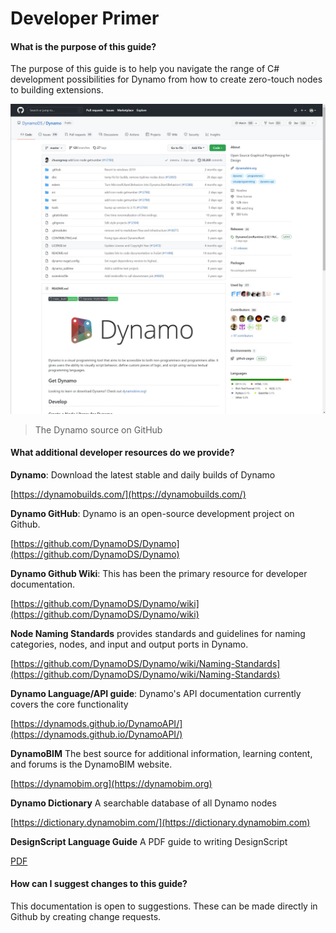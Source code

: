 # Developer Primer

#### What is the purpose of this guide? <a href="#what-is-the-purpose-of-this-guide" id="what-is-the-purpose-of-this-guide"></a>

The purpose of this guide is to help you navigate the range of C# development possibilities for Dynamo from how to create zero-touch nodes to building extensions.

![The Dynamo source on Github](images/dynamogithub.jpg)
> The Dynamo source on GitHub

#### What additional developer resources do we provide? <a href="#what-additional-online-resources-do-we-provide" id="what-additional-online-resources-do-we-provide"></a>

**Dynamo**: Download the latest stable and daily builds of Dynamo

[https://dynamobuilds.com/](https://dynamobuilds.com/)

**Dynamo GitHub**: Dynamo is an open-source development project on Github.

[https://github.com/DynamoDS/Dynamo](https://github.com/DynamoDS/Dynamo)

**Dynamo Github Wiki**: This has been the primary resource for developer documentation.

[https://github.com/DynamoDS/Dynamo/wiki](https://github.com/DynamoDS/Dynamo/wiki)

**Node Naming Standards** provides standards and guidelines for naming categories, nodes, and input and output ports in Dynamo.

[https://github.com/DynamoDS/Dynamo/wiki/Naming-Standards](https://github.com/DynamoDS/Dynamo/wiki/Naming-Standards)

**Dynamo Language/API guide**: Dynamo's API documentation currently covers the core functionality

[https://dynamods.github.io/DynamoAPI/](https://dynamods.github.io/DynamoAPI/)

**DynamoBIM** The best source for additional information, learning content, and forums is the DynamoBIM website.

[https://dynamobim.org](https://dynamobim.org)

**Dynamo Dictionary** A searchable database of all Dynamo nodes

[https://dictionary.dynamobim.com/](https://dictionary.dynamobim.com)

**DesignScript Language Guide** A PDF guide to writing DesignScript

[PDF](https://dynamobim.org/wp-content/uploads/forum-assets/colin-mccroneautodesk-com/07/10/Dynamo\_language\_guide\_version\_1.pdf)

#### How can I suggest changes to this guide? <a href="#how-can-i-suggest-changes-to-this-guide" id="how-can-i-suggest-changes-to-this-guide"></a>

This documentation is open to suggestions. These can be made directly in Github by creating change requests.
